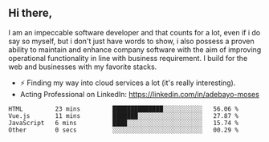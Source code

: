 ## Hi there,

I am an impeccable software developer and that counts for a lot, even if i do say so myself, but i don't just have words to show, i also possess a proven ability to maintain and enhance company software with the aim of improving operational functionality in line with business requirement. I build for the web and businesses with my favorite stacks.
- ⚡ Finding my way into cloud services a lot (it's really interesting).
- Acting Professional on LinkedIn: https://linkedin.com/in/adebayo-moses

<!--START_SECTION:waka-->

```text
HTML         23 mins         ██████████████░░░░░░░░░░░   56.06 %
Vue.js       11 mins         ███████░░░░░░░░░░░░░░░░░░   27.87 %
JavaScript   6 mins          ████░░░░░░░░░░░░░░░░░░░░░   15.74 %
Other        0 secs          ░░░░░░░░░░░░░░░░░░░░░░░░░   00.29 %
```

<!--END_SECTION:waka-->

